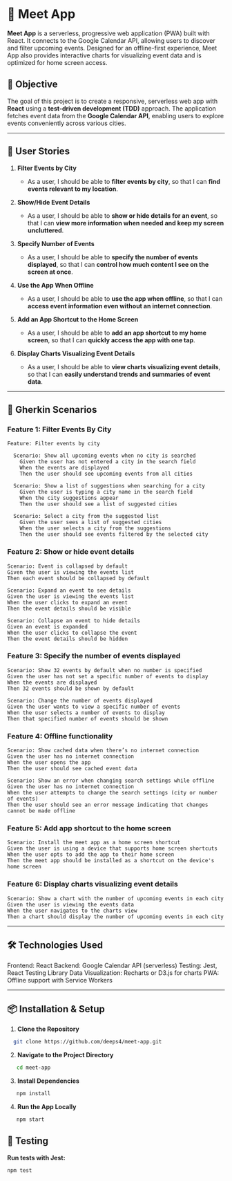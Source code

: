 # 📅 Meet App

**Meet App** is a serverless, progressive web application (PWA) built with React. It connects to the Google Calendar API, allowing users to discover and filter upcoming events. Designed for an offline-first experience, Meet App also provides interactive charts for visualizing event data and is optimized for home screen access.

## 🎯 Objective

The goal of this project is to create a responsive, serverless web app with **React** using a **test-driven development (TDD)** approach. The application fetches event data from the **Google Calendar API**, enabling users to explore events conveniently across various cities.

---

## 🌟 User Stories

1. **Filter Events by City**

   - As a user, I should be able to **filter events by city**, so that I can **find events relevant to my location**.

2. **Show/Hide Event Details**

   - As a user, I should be able to **show or hide details for an event**, so that I can **view more information when needed and keep my screen uncluttered**.

3. **Specify Number of Events**

   - As a user, I should be able to **specify the number of events displayed**, so that I can **control how much content I see on the screen at once**.

4. **Use the App When Offline**

   - As a user, I should be able to **use the app when offline**, so that I can **access event information even without an internet connection**.

5. **Add an App Shortcut to the Home Screen**

   - As a user, I should be able to **add an app shortcut to my home screen**, so that I can **quickly access the app with one tap**.

6. **Display Charts Visualizing Event Details**
   - As a user, I should be able to **view charts visualizing event details**, so that I can **easily understand trends and summaries of event data**.

---

## 📝 Gherkin Scenarios

### **Feature 1: Filter Events By City**

```gherkin
Feature: Filter events by city

  Scenario: Show all upcoming events when no city is searched
    Given the user has not entered a city in the search field
    When the events are displayed
    Then the user should see upcoming events from all cities

  Scenario: Show a list of suggestions when searching for a city
    Given the user is typing a city name in the search field
    When the city suggestions appear
    Then the user should see a list of suggested cities

  Scenario: Select a city from the suggested list
    Given the user sees a list of suggested cities
    When the user selects a city from the suggestions
    Then the user should see events filtered by the selected city
```

### **Feature 2: Show or hide event details**

```gherkin
Scenario: Event is collapsed by default
Given the user is viewing the events list
Then each event should be collapsed by default

Scenario: Expand an event to see details
Given the user is viewing the events list
When the user clicks to expand an event
Then the event details should be visible

Scenario: Collapse an event to hide details
Given an event is expanded
When the user clicks to collapse the event
Then the event details should be hidden
```

### **Feature 3: Specify the number of events displayed**

```gherkin
Scenario: Show 32 events by default when no number is specified
Given the user has not set a specific number of events to display
When the events are displayed
Then 32 events should be shown by default

Scenario: Change the number of events displayed
Given the user wants to view a specific number of events
When the user selects a number of events to display
Then that specified number of events should be shown
```

### **Feature 4: Offline functionality**

```gherkin
Scenario: Show cached data when there’s no internet connection
Given the user has no internet connection
When the user opens the app
Then the user should see cached event data

Scenario: Show an error when changing search settings while offline
Given the user has no internet connection
When the user attempts to change the search settings (city or number of events)
Then the user should see an error message indicating that changes cannot be made offline
```

### **Feature 5: Add app shortcut to the home screen**

```gherkin
Scenario: Install the meet app as a home screen shortcut
Given the user is using a device that supports home screen shortcuts
When the user opts to add the app to their home screen
Then the meet app should be installed as a shortcut on the device's home screen
```

### **Feature 6: Display charts visualizing event details**

```gherkin
Scenario: Show a chart with the number of upcoming events in each city
Given the user is viewing the events data
When the user navigates to the charts view
Then a chart should display the number of upcoming events in each city

```

---

## 🛠️ Technologies Used

Frontend: React
Backend: Google Calendar API (serverless)
Testing: Jest, React Testing Library
Data Visualization: Recharts or D3.js for charts
PWA: Offline support with Service Workers

---

## 📦 Installation & Setup

1. **Clone the Repository**

```bash
  git clone https://github.com/deeps4/meet-app.git
```

2. **Navigate to the Project Directory**

```bash
   cd meet-app
```

3. **Install Dependencies**

```bash
   npm install
```

4. **Run the App Locally**

```bash
   npm start
```

## 🧪 Testing

**Run tests with Jest:**

```bash
npm test
```
